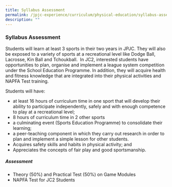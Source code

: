 ```yaml
---
title: Syllabus Assessment
permalink: /jpjc-experience/curriculum/physical-education/syllabus-assessment/
description: ""
---
```

### **Syllabus Assessment**
Students will learn at least 3 sports in their two years in JPJC. They will also be exposed to a variety of sports at a recreational level like Dodge Ball, Lacrosse, Kin Ball and Tchoukball.  In JC2, interested students have opportunities to plan, organise and implement a league system competition under the School Education Programme. In addition, they will acquire health and fitness knowledge that are integrated into their physical activities and NAPFA Test training.

Students will have:
*   at least 16 hours of curriculum time in one sport that will develop their ability to participate independently, safely and with enough competence to play at a recreational level;
*   8 hours of curriculum time in 2 other sports
*   a culminating event (Sports Education Programme) to consolidate their learning;  
*   a peer-teaching component in which they carry out research in order to plan and implement a simple lesson for other students.
*   Acquires safety skills and habits in physical activity; and
*   Appreciates the concepts of fair play and good sportsmanship.

##### **Assessment**
*   Theory (50%) and Practical Test (50%) on Game Modules
*   NAPFA Test for JC2 Students
